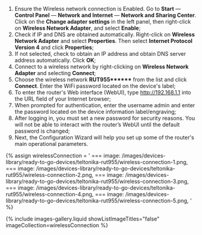 1. Ensure the Wireless network connection is Enabled. Go to **Start** — **Control Panel** — **Network and Internet** — **Network and Sharing Center**. Click on the **Change adapter settings** in the left panel, then right-click on **Wireless Network Adapter**, and select **Enable**;
2. Check if IP and DNS are obtained automatically. Right-click on **Wireless Network Adapter** and select **Properties**. Then select **Internet Protocol Version 4** and click **Properties**;
3. If not selected, check to obtain an IP address and obtain DNS server address automatically. Click **OK**;
4. Connect to a wireless network by right-clicking on **Wireless Network Adapter** and selecting **Connect**;
5. Choose the wireless network <b>RUT955******</b> from the list and click **Connect**. Enter the WiFi password located on the device's label;
6. To enter the router's Web interface (WebUI), type http://192.168.1.1 into the URL field of your Internet browser;
7. When prompted for authentication, enter the username admin and enter the password located on the device information label/engraving;
8. After logging in, you must set a new password for security reasons. You will not be able to interact with the router’s WebUI until the default password is changed;
9. Next, the Configuration Wizard will help you set up some of the router's main operational parameters.

{% assign wirelessConnection = '
    ===
        image: /images/devices-library/ready-to-go-devices/teltonika-rut955/wireless-connection-1.png,
    ===
        image: /images/devices-library/ready-to-go-devices/teltonika-rut955/wireless-connection-2.png,
	===
        image: /images/devices-library/ready-to-go-devices/teltonika-rut955/wireless-connection-3.png,
    ===
        image: /images/devices-library/ready-to-go-devices/teltonika-rut955/wireless-connection-4.png,
    ===
        image: /images/devices-library/ready-to-go-devices/teltonika-rut955/wireless-connection-5.png,
'
%}

{% include images-gallery.liquid showListImageTitles="false" imageCollection=wirelessConnection %}
